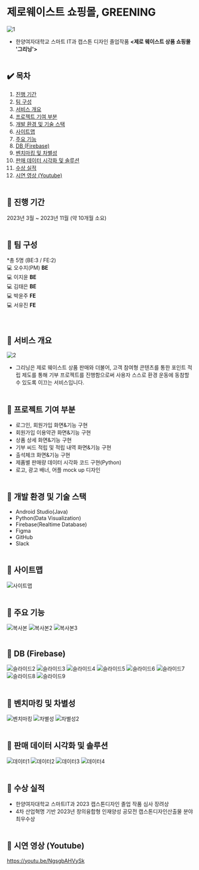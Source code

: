 

# 제로웨이스트 쇼핑몰, GREENING

![1](https://github.com/wxv4869/GreeningApp/assets/89888817/41db0ace-09dc-49b0-8fe3-a11a8a3460bb)
* 한양여자대학교 스마트 IT과 캡스톤 디자인 졸업작품 <strong><제로 웨이스트 상품 쇼핑몰 '그리닝'></strong>
<br><br>

## ✔️ 목차
1. [진행 기간](#📝-진행-기간)
2. [팀 구성](#📝-팀-구성)
3. [서비스 개요](#📝-서비스-개요)
4. [프로젝트 기여 부분](#📝-프로젝트-기여-부분)
5. [개발 환경 및 기술 스택](#📝-개발-환경-및-기술-스택)
6. [사이트맵](#📝-사이트맵)
7. [주요 기능](#📝-주요-기능)
8. [DB (Firebase)](#📝-db-firebase)
9. [벤치마킹 및 차별성](#📝-벤치마킹-및-차별성)
10. [판매 데이터 시각화 및 솔루션](#📝-판매-데이터-시각화-및-솔루션)
11. [수상 실적](#📝-수상-실적)
12. [시연 영상 (Youtube)](#📝-시연-영상-youtube)
<br><br>

## 📝 진행 기간
2023년 3월 ~ 2023년 11월 (약 10개월 소요)
<br><br>

## 📝 팀 구성
*총 5명 (BE:3 / FE:2)<br>
💻 오수지(PM) <strong>BE</strong><br>
💻 이지윤 <strong>BE</strong><br>
💻 김태은 <strong>BE</strong><br>
💻 박윤주 <strong>FE</strong><br>
💻 서유진 <strong>FE</strong><br>
<br><br>

## 📝 서비스 개요
![2](https://github.com/wxv4869/GreeningApp/assets/89888817/77199215-9bea-46fe-bf69-aac436256f23)
* 그리닝은 제로 웨이스트 상품 판매와 더불어, 고객 참여형 콘텐츠를 통한 포인트 적립 제도를 통해 
기부 프로젝트를 진행함으로써 사용자 스스로 환경 운동에 동참할 수 있도록 이끄는 서비스입니다.
<br><br>

## 📝 프로젝트 기여 부분
* 로그인, 회원가입 화면&기능 구현
* 회원가입 이용약관 화면&기능 구현
* 상품 상세 화면&기능 구현
* 기부 씨드 적립 및 적립 내역 화면&기능 구현
* 출석체크 화면&기능 구현
* 제품별 판매량 데이터 시각화 코드 구현(Python)
* 로고, 광고 배너, 어플 mock up 디자인
<br><br>

## 📝 개발 환경 및 기술 스택
* Android Studio(Java)
* Python(Data Visualization)
* Firebase(Realtime Database)
* Figma
* GitHub
* Slack
<br><br>

## 📝 사이트맵
![사이트맵](https://github.com/wxv4869/GreeningApp/assets/89888817/430cc4e5-89a4-4773-b743-b496adc7dca2)
<br><br>

## 📝 주요 기능
![복사본](https://github.com/wxv4869/GreeningApp/assets/89888817/3d9a7c4b-1a3e-477a-85d5-4f4f7f2bafcc)
![복사본2](https://github.com/wxv4869/GreeningApp/assets/89888817/bbefa8ed-fe90-4efb-933d-173d1106242a)
![복사본3](https://github.com/wxv4869/GreeningApp/assets/89888817/157e3c89-10fd-46a1-a0b9-0bb6b4b1fd93)
<br><br>

## 📝 DB (Firebase)
![슬라이드2](https://github.com/wxv4869/GreeningApp/assets/89888817/57c943bb-602f-4689-87c2-dec32d327fcc)
![슬라이드3](https://github.com/wxv4869/GreeningApp/assets/89888817/0a822b89-8472-4cfa-bada-a973ebc2eccd)
![슬라이드4](https://github.com/wxv4869/GreeningApp/assets/89888817/dc4953ff-402d-47ab-9a4c-1de85126037c)
![슬라이드5](https://github.com/wxv4869/GreeningApp/assets/89888817/1b7d3abf-4b5d-47e0-867d-0098c0ca0247)
![슬라이드6](https://github.com/wxv4869/GreeningApp/assets/89888817/22c0f471-daae-4fa1-9b9d-ee9a1b822f37)
![슬라이드7](https://github.com/wxv4869/GreeningApp/assets/89888817/e6857cd9-ec79-44ff-9137-a7bb1929a892)
![슬라이드8](https://github.com/wxv4869/GreeningApp/assets/89888817/e1579b63-3d00-4572-9f87-43cf21d669b2)
![슬라이드9](https://github.com/wxv4869/GreeningApp/assets/89888817/7a1f750a-5831-4955-90d9-6a0902ffbb86)
<br><br>

## 📝 벤치마킹 및 차별성
![벤치마킹](https://github.com/wxv4869/GreeningApp/assets/89888817/ed42c4f2-dcc2-4f7f-b1c4-3517aaef5cf5)
![차별성](https://github.com/wxv4869/GreeningApp/assets/89888817/fbea9927-bf1d-4037-92ed-502ebd65595f)
![차별성2](https://github.com/wxv4869/GreeningApp/assets/89888817/a5c3cb53-fbcc-45b7-bf08-a43c18fb8a61)
<br><br>

## 📝 판매 데이터 시각화 및 솔루션
![데이터1](https://github.com/wxv4869/GreeningApp/assets/89888817/f23b5404-f520-47de-a304-4d3722578b50)
![데이터2](https://github.com/wxv4869/GreeningApp/assets/89888817/9819d426-0c37-45a5-8de2-9a7803b1c001)
![데이터3](https://github.com/wxv4869/GreeningApp/assets/89888817/5405b7b8-5487-4427-bd64-972a98ab5de4)
![데이터4](https://github.com/wxv4869/GreeningApp/assets/89888817/06121f18-0ee9-48a4-8922-b3178cd4ca63)
<br><br>

## 📝 수상 실적
* 한양여자대학교 스마트IT과 2023 캡스톤디자인 졸업 작품 심사 장려상
* 4차 산업혁명 기반 2023년 창의융합형 인재양성 공모전 캡스톤디자인산출물 분야 최우수상
<br><br>

## 📝 시연 영상 (Youtube)
https://youtu.be/NgsgbAHVySk
<br><br>

